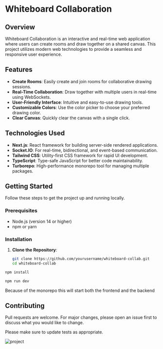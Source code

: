 # Whiteboard Collaboration

## Overview

Whiteboard Collaboration is an interactive and real-time web application where users can create rooms and draw together on a shared canvas. This project utilizes modern web technologies to provide a seamless and responsive user experience.

## Features

- **Create Rooms**: Easily create and join rooms for collaborative drawing sessions.
- **Real-Time Collaboration**: Draw together with multiple users in real-time using WebSockets.
- **User-Friendly Interface**: Intuitive and easy-to-use drawing tools.
- **Customizable Colors**: Use the color picker to choose your preferred drawing color.
- **Clear Canvas**: Quickly clear the canvas with a single click.

## Technologies Used

- **Next.js**: React framework for building server-side rendered applications.
- **Socket.IO**: For real-time, bidirectional, and event-based communication.
- **Tailwind CSS**: Utility-first CSS framework for rapid UI development.
- **TypeScript**: Type-safe JavaScript for better code maintainability.
- **Turborepo**: High-performance monorepo tool for managing multiple packages.

## Getting Started

Follow these steps to get the project up and running locally.

### Prerequisites

- Node.js (version 14 or higher)
- npm or yarn

### Installation

1. **Clone the Repository**:

   ```bash
   git clone https://github.com/yourusername/whiteboard-collab.git
   cd whiteboard-collab


```bash
npm install
```
```bash
npm run dev
```
Because of the monorepo this will start both the frontend and the backend
## Contributing

Pull requests are welcome. For major changes, please open an issue first
to discuss what you would like to change.

Please make sure to update tests as appropriate.


![project](https://github.com/ayushkumarTomar/WhiteBoard-Collab/assets/86000647/c72b5d89-0c73-409e-b948-4c12c85b669c)


